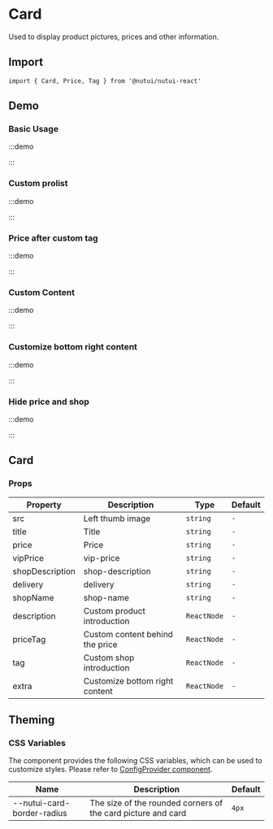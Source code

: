 # Card

Used to display product pictures, prices and other information.

## Import

```tsx
import { Card, Price, Tag } from '@nutui/nutui-react'
```

## Demo

### Basic Usage

:::demo

<CodeBlock src='h5/demo1.tsx'></CodeBlock>

:::

### Custom prolist

:::demo

<CodeBlock src='h5/demo2.tsx'></CodeBlock>

:::

### Price after custom tag

:::demo

<CodeBlock src='h5/demo3.tsx'></CodeBlock>

:::

### Custom Content

:::demo

<CodeBlock src='h5/demo4.tsx'></CodeBlock>

:::

### Customize bottom right content

:::demo

<CodeBlock src='h5/demo5.tsx'></CodeBlock>

:::

### Hide price and shop

:::demo

<CodeBlock src='h5/demo6.tsx'></CodeBlock>

:::

## Card

### Props

| Property | Description | Type | Default |
| --- | --- | --- | --- |
| src | Left thumb image | `string` | `-` |
| title | Title | `string` | `-` |
| price | Price | `string` | `-` |
| vipPrice | vip-price | `string` | `-` |
| shopDescription | shop-description | `string` | `-` |
| delivery | delivery | `string` | `-` |
| shopName | shop-name | `string` | `-` |
| description | Custom product introduction | `ReactNode` | `-` |
| priceTag | Custom content behind the price | `ReactNode` | `-` |
| tag | Custom shop introduction | `ReactNode` | `-` |
| extra | Customize bottom right content | `ReactNode` | `-` |

## Theming

### CSS Variables

The component provides the following CSS variables, which can be used to customize styles. Please refer to [ConfigProvider component](#/en-US/component/configprovider).

| Name | Description | Default |
| --- | --- | --- |
| \--nutui-card-border-radius | The size of the rounded corners of the card picture and card | `4px` |
